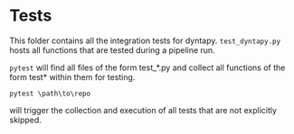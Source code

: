 # Tests

This folder contains all the integration tests for dyntapy. 
`test_dyntapy.py` hosts all functions that are tested during a pipeline run.

`pytest` will find all files of the form test_\*.py and collect all functions of the form test\* within them for testing.

```shell
pytest \path\to\repo 
```

will trigger the collection and execution of all tests that are not explicitly skipped.

